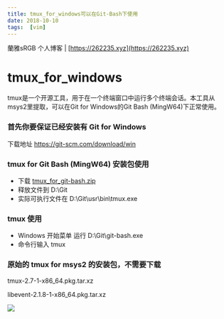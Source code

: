 ```yaml
---
title: tmux_for_windows可以在Git-Bash下使用
date: 2018-10-10
tags:  [vim]
---
```


蘭雅sRGB 个人博客 | [https://262235.xyz](https://262235.xyz)

# tmux_for_windows
tmux是一个开源工具，用于在一个终端窗口中运行多个终端会话。本工具从msys2里提取，可以在Git for Windows的Git Bash (MingW64)下正常使用。

### 首先你要保证已经安装有 Git for Windows
下载地址 https://git-scm.com/download/win

### tmux for Git Bash (MingW64) 安装包使用
- 下载  [tmux_for_git-bash.zip](https://github.com/hongwenjun/tmux_for_windows/raw/master/tmux_for_git-bash.zip)
- 释放文件到 D:\Git
- 实际可执行文件在 D:\Git\usr\bin\tmux.exe
### tmux 使用
- Windows 开始菜单 运行 D:\Git\git-bash.exe
- 命令行输入 tmux

### 原始的 tmux for msys2 的安装包，不需要下载
  tmux-2.7-1-x86_64.pkg.tar.xz
  
  libevent-2.1.8-1-x86_64.pkg.tar.xz

![](https://raw.githubusercontent.com/hongwenjun/tmux_for_windows/master/tmux_for_windows.png)
